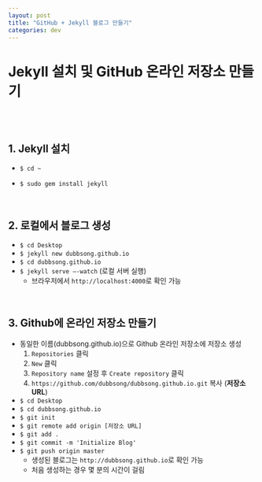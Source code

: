 ```yaml
---
layout: post
title: "GitHub + Jekyll 블로그 만들기"
categories: dev
---
```


# Jekyll 설치 및 GitHub 온라인 저장소 만들기

<br>

<br>

## 1. Jekyll 설치

- `$ cd ~`


- `$ sudo gem install jekyll`

<br>

## 2. 로컬에서 블로그 생성

- `$ cd Desktop`
- `$ jekyll new dubbsong.github.io`
- `$ cd dubbsong.github.io`
- `$ jekyll serve —-watch` (로컬 서버 실행)
  - 브라우저에서 `http://localhost:4000`로 확인 가능

<br>

## 3. Github에 온라인 저장소 만들기

- 동일한 이름(dubbsong.github.io)으로 Github 온라인 저장소에 저장소 생성
  1. `Repositories` 클릭
  2. `New` 클릭
  3. `Repository name` 설정 후 `Create repository` 클릭
  4. `https://github.com/dubbsong/dubbsong.github.io.git` 복사 (**저장소 URL**)
- `$ cd Desktop`
- `$ cd dubbsong.github.io`
- `$ git init`
- `$ git remote add origin [저장소 URL]`
- `$ git add .`
- `$ git commit -m 'Initialize Blog'`
- `$ git push origin master`
  - 생성된 블로그는 `http://dubbsong.github.io`로 확인 가능 
  - 처음 생성하는 경우 몇 분의 시간이 걸림

<br>